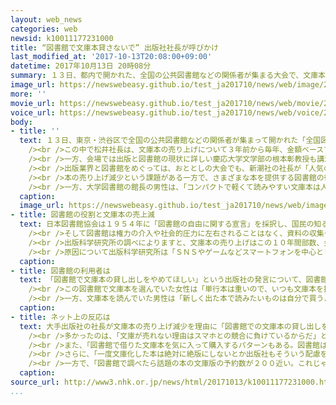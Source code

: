 ```yaml
---
layout: web_news
categories: web
newsid: k10011177231000
title: “図書館で文庫本貸さないで” 出版社社長が呼びかけ
last_modified_at: '2017-10-13T20:08:00+09:00'
datetime: 2017年10月13日 20時08分
summary: １３日、都内で開かれた、全国の公共図書館などの関係者が集まる大会で、文庫本を出している出版社の社長が「図書館で文庫本の貸し出しをやめてほしい」と呼びかけました。本の売り上げ減少という課題がある一方で、さまざまな本を提供する図書館の役割もあり、議論を呼びそうです。
image_url: https://newswebeasy.github.io/test_ja201710/news/web/image/2017/10/13/K10011177231_1710131811_1710131900_01_02.jpg
more: ''
movie_url: https://newswebeasy.github.io/test_ja201710/news/web/movie/2017/10/13/k10011177231_201710131938_201710131957.mp4
voice_url: https://newswebeasy.github.io/test_ja201710/news/web/voice/2017/10/13/k10011177231_201710131938_201710131957.mp3
body:
- title: ''
  text: １３日、東京・渋谷区で全国の公共図書館などの関係者が集まって開かれた「全国図書館大会東京大会」では、図書館と出版文化の在り方を考える分科会が開かれ、文藝春秋の松井清人社長が講演しました。<br
    /><br />この中で松井社長は、文庫本の売り上げについて３年前から毎年、金額ベースで６％程度減り続けていると指摘しました。<br /><br />そのうえで、「会社にとって文庫本は、収益全体の３０％を占める大きな柱になっているだけでなく、良書を発行し続け作家を守るためにあるといっても過言ではない。できれば図書館で文庫本の貸し出しはやめていただきたい。それが議論の出発点になればいい」と呼びかけました。<br
    /><br />一方、会場では出版と図書館の現状に詳しい慶応大学文学部の根本彰教授も講演しました。<br /><br />この中で根本教授は図書館の貸し出しによって本が売れなくなっていることを示すデータはないと指摘したうえで「本の新たな提供システムを考えるときに、出版社や図書館、作家などすべてが文化を継承する担い手になるという意識を持ち共同で作業を行っていくことが必要だ」と訴えました。<br
    /><br />出版業界と図書館をめぐっては、おととしの大会でも、新潮社の社長が「人気の最新本は図書館で１年間貸し出さないでほしい」と呼びかけています。<br
    /><br />本の売り上げ減少という課題がある一方で、さまざまな本を提供する図書館の役割もあり議論を呼びそうです。<br /><br />講演を聴いた出版社に勤める男性は「文芸出版社としては、文庫本の貸し出しはやめてほしいというのが本音です。出版業界は、この２０年で大幅に市場が縮小しており、図書館などとも共存して出版文化という船を動かしていかなければ今後、成り立たない」と話していました。<br
    /><br />一方、大学図書館の館長の男性は、「コンパクトで軽くて読みやすい文庫本は人気で、読みたい人の要求に応えたい図書館にとって今回の呼びかけはつらいものがある。もちろん出版社の苦労もわかるので、今後も両者で意見交換をしていくことが大切だと思う」と話していました。
  caption:
  image_url: https://newswebeasy.github.io/test_ja201710/news/web/image/2017/10/13/K10011177231_1710131811_1710131900_01_03.jpg
- title: 図書館の役割と文庫本の売上減
  text: 日本図書館協会は１９５４年に「図書館の自由に関する宣言」を採択し、国民の知る権利に応える図書館の役割について定めています。<br /><br />それによりますとすべての国民はいつでも必要とする資料を入手し利用する権利があり、図書館はこのことに責任を負う機関だとしています。<br
    /><br />そして図書館は権力の介入や社会的圧力に左右されることはなく、資料の収集や提供の自由を有しているとうたっています。<br /><br />一方で文庫本の売り上げは年々、落ち込んでいます。<br
    /><br />出版科学研究所の調べによりますと、文庫本の売り上げはこの１０年間部数、金額ともに減少傾向で、去年の販売部数は１億６０００万冊余りで、１０年前に比べ３０％近く減ったほか、販売金額は１０６９億円で２０％以上落ち込んでいます。<br
    /><br />原因について出版科学研究所は「ＳＮＳやゲームなどスマートフォンを中心とした娯楽が普及したことに加え、若い世代の人口減少や身近な町の書店が減っていることが考えられる」と分析したうえで、「収益の柱である文庫本の売れ行きの不振は出版業界に与える影響が非常に大きく深刻な状況だ」と指摘しています。
  caption:
- title: 図書館の利用者は
  text: 「図書館で文庫本の貸し出しをやめてほしい」という出版社の発言について、図書館の利用者からはさまざまな意見が聞かれました。<br /><br />東京・品川区にある区立品川図書館では、国内外の小説や古典、教養に関するものなど３万７０００冊以上の文庫本を所蔵していて、若い世代を中心に人気が高いということです。<br
    /><br />この図書館で文庫本を選んでいた女性は「単行本は重いので、いつも文庫本を持ち歩いて電車の中などで読んでいます。図書館は気軽にいろいろな本を読めるのが魅力なので、図書館に文庫本がないと困ります」と話していました。<br
    /><br />一方、文庫本を読んでいた男性は「新しく出た本で読みたいものは自分で買うようにしています。図書館は新刊は置かずにしばらく経ってから入れるなど、工夫できればいいと思います」と話していました。
  caption:
- title: ネット上の反応は
  text: 大手出版社の社長が文庫本の売り上げ減少を理由に「図書館での文庫本の貸し出しをやめてほしい」と発言したことについて、ツイッター上には批判的な意見を中心にさまざまな声が寄せられています。<br
    /><br />多かったのは、「文庫が売れない理由はスマホとの競合に負けているからだ」とか、「隙間時間を埋めるものが文庫や雑誌からＳＮＳやゲーム、動画に変わっている」などと、売り上げ減少の理由がほかにあるという指摘でした。<br
    /><br />また、「図書館で借りた文庫本を気に入って購入するパターンもある。図書館は本に興味を持ちやすくする場でもあります」などと、本と出会う機会が失われることへの懸念もありました。<br
    /><br />さらに、「一度文庫化した本は絶対に絶版にしないとか出版社もそういう配慮をしてほしい」、「手元に置きたいと読者が感じる作品作りを楽しみにしています」など出版社にも努力を求める声もありました。<br
    /><br />一方で、「図書館で調べたら話題の本の文庫版の予約数が２００近い。これじゃ出版社が図書館は文庫購入しないでって言いたくなるよ」と出版社に理解を示す書き込みもありました。
  caption:
source_url: http://www3.nhk.or.jp/news/html/20171013/k10011177231000.html
...
```

